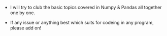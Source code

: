 * I will try to club the basic topics covered in Numpy & Pandas all together one by one.

* If any issue or anything best which suits for codeing in any program, please add on!
